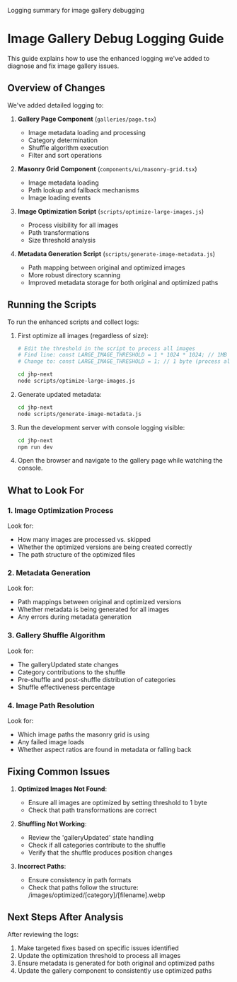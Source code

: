 Logging summary for image gallery debugging

# Image Gallery Debug Logging Guide

This guide explains how to use the enhanced logging we've added to diagnose and fix image gallery issues.

## Overview of Changes

We've added detailed logging to:

1. **Gallery Page Component** (`galleries/page.tsx`)
   - Image metadata loading and processing
   - Category determination
   - Shuffle algorithm execution
   - Filter and sort operations

2. **Masonry Grid Component** (`components/ui/masonry-grid.tsx`) 
   - Image metadata loading
   - Path lookup and fallback mechanisms
   - Image loading events

3. **Image Optimization Script** (`scripts/optimize-large-images.js`)
   - Process visibility for all images
   - Path transformations
   - Size threshold analysis

4. **Metadata Generation Script** (`scripts/generate-image-metadata.js`)
   - Path mapping between original and optimized images
   - More robust directory scanning
   - Improved metadata storage for both original and optimized paths

## Running the Scripts

To run the enhanced scripts and collect logs:

1. First optimize all images (regardless of size):
   ```bash
   # Edit the threshold in the script to process all images
   # Find line: const LARGE_IMAGE_THRESHOLD = 1 * 1024 * 1024; // 1MB
   # Change to: const LARGE_IMAGE_THRESHOLD = 1; // 1 byte (process all images)
   
   cd jhp-next
   node scripts/optimize-large-images.js
   ```

2. Generate updated metadata:
   ```bash
   cd jhp-next
   node scripts/generate-image-metadata.js
   ```

3. Run the development server with console logging visible:
   ```bash
   cd jhp-next
   npm run dev
   ```

4. Open the browser and navigate to the gallery page while watching the console.

## What to Look For

### 1. Image Optimization Process

Look for:
- How many images are processed vs. skipped
- Whether the optimized versions are being created correctly
- The path structure of the optimized files

### 2. Metadata Generation

Look for:
- Path mappings between original and optimized versions
- Whether metadata is being generated for all images
- Any errors during metadata generation

### 3. Gallery Shuffle Algorithm

Look for:
- The galleryUpdated state changes
- Category contributions to the shuffle
- Pre-shuffle and post-shuffle distribution of categories
- Shuffle effectiveness percentage

### 4. Image Path Resolution

Look for:
- Which image paths the masonry grid is using
- Any failed image loads
- Whether aspect ratios are found in metadata or falling back

## Fixing Common Issues

1. **Optimized Images Not Found**:
   - Ensure all images are optimized by setting threshold to 1 byte
   - Check that path transformations are correct

2. **Shuffling Not Working**:
   - Review the 'galleryUpdated' state handling
   - Check if all categories contribute to the shuffle
   - Verify that the shuffle produces position changes

3. **Incorrect Paths**:
   - Ensure consistency in path formats
   - Check that paths follow the structure: /images/optimized/[category]/[filename].webp

## Next Steps After Analysis

After reviewing the logs:

1. Make targeted fixes based on specific issues identified
2. Update the optimization threshold to process all images
3. Ensure metadata is generated for both original and optimized paths
4. Update the gallery component to consistently use optimized paths

